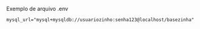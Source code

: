 Exemplo de arquivo .env
```dotenv 
mysql_url="mysql+mysqldb://usuariozinho:senha123@localhost/basezinha"
```
